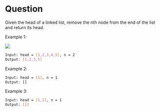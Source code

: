 # Question
Given the head of a linked list, remove the nth node from the end of the list and return its head.

Example 1:

![](https://assets.leetcode.com/uploads/2020/10/03/remove_ex1.jpg)
```bash
Input: head = [1,2,3,4,5], n = 2
Output: [1,2,3,5]
```

Example 2:
```bash
Input: head = [1], n = 1
Output: []
```

Example 3:
```bash
Input: head = [1,2], n = 1
Output: [1]
```
